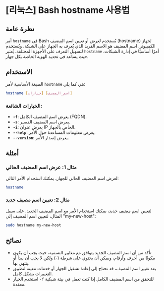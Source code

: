 # [리눅스] Bash hostname 사용법

## نظرة عامة
أمر `hostname` في Bash يُستخدم لعرض أو تعيين اسم المضيف (hostname) لجهاز الكمبيوتر. اسم المضيف هو الاسم الفريد الذي يُعرف به الجهاز على الشبكة، ويُستخدم لتسهيل التعرف على الأجهزة المختلفة. يُعتبر `hostname` أمرًا أساسيًا في إدارة الشبكات، حيث يساعد في تحديد الهوية الخاصة بكل جهاز.

## الاستخدام
الصيغة الأساسية لأمر `hostname` هي كما يلي:

```bash
hostname [خيارات] [اسم_المضيف]
```

### الخيارات الشائعة:
- **`-f`**: يعرض اسم المضيف الكامل (FQDN).
- **`-s`**: يعرض اسم المضيف القصير.
- **`-i`**: يعرض عنوان IP الخاص بالجهاز.
- **`--help`**: يعرض معلومات المساعدة حول الأمر.
- **`--version`**: يعرض إصدار الأمر.

## أمثلة
### مثال 1: عرض اسم المضيف الحالي
لعرض اسم المضيف الحالي للجهاز، يمكنك استخدام الأمر التالي:

```bash
hostname
```

### مثال 2: تعيين اسم مضيف جديد
لتعيين اسم مضيف جديد، يمكنك استخدام الأمر مع اسم المضيف الجديد. على سبيل المثال، لتعيين اسم المضيف إلى "my-new-host":

```bash
sudo hostname my-new-host
```

## نصائح
- تأكد من أن اسم المضيف الجديد يتوافق مع معايير التسمية، حيث يجب أن يكون مكونًا من أحرف وأرقام، ويمكن أن يحتوي على شرطة (-) ولكن لا يجب أن يبدأ أو ينتهي بها.
- بعد تغيير اسم المضيف، قد تحتاج إلى إعادة تشغيل الجهاز أو خدمات معينة لتطبيق التغييرات بشكل كامل.
- استخدم الخيار `-f` للتحقق من اسم المضيف الكامل إذا كنت تعمل في بيئة شبكية معقدة.